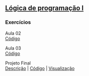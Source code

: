 ## [Lógica de programação I](02-Logica)
### Exercícios

Aula 02  
[Código](02-Logica/aula-02/exercicios) 

Aula 03  
[Código](02-Logica/aula-03/exercicios)


Projeto Final  
[Descrição](02-Logica/projeto-final.md) | 
[Código](02-Logica/projeto-final/projeto-final.js) | 
[Visualização](https://machadinhacega.github.io/Santander_Coders_2023_Front-End/02-Logica/projeto-final/)